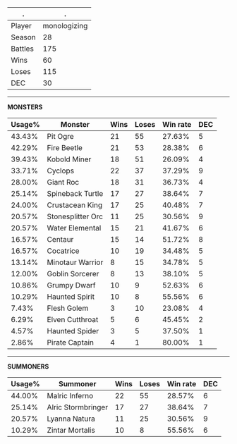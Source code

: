 .|.
|-|-
Player|monologizing
Season|28
Battles|175
Wins|60
Loses|115
DEC|30

---
**MONSTERS**

Usage%|Monster|Wins|Loses|Win rate|DEC|
-|-|-|-|-|-|
43.43%|Pit Ogre|21|55|27.63%|5|
42.29%|Fire Beetle|21|53|28.38%|6|
39.43%|Kobold Miner|18|51|26.09%|4|
33.71%|Cyclops|22|37|37.29%|9|
28.00%|Giant Roc|18|31|36.73%|4|
25.14%|Spineback Turtle|17|27|38.64%|7|
24.00%|Crustacean King|17|25|40.48%|7|
20.57%|Stonesplitter Orc|11|25|30.56%|9|
20.57%|Water Elemental|15|21|41.67%|6|
16.57%|Centaur|15|14|51.72%|8|
16.57%|Cocatrice|10|19|34.48%|5|
13.14%|Minotaur Warrior|8|15|34.78%|5|
12.00%|Goblin Sorcerer|8|13|38.10%|5|
10.86%|Grumpy Dwarf|10|9|52.63%|6|
10.29%|Haunted Spirit|10|8|55.56%|6|
7.43%|Flesh Golem|3|10|23.08%|4|
6.29%|Elven Cutthroat|5|6|45.45%|2|
4.57%|Haunted Spider|3|5|37.50%|1|
2.86%|Pirate Captain|4|1|80.00%|1|

---
**SUMMONERS**

Usage%|Summoner|Wins|Loses|Win rate|DEC|
-|-|-|-|-|-|
44.00%|Malric Inferno|22|55|28.57%|6|
25.14%|Alric Stormbringer|17|27|38.64%|7|
20.57%|Lyanna Natura|11|25|30.56%|9|
10.29%|Zintar Mortalis|10|8|55.56%|6|
